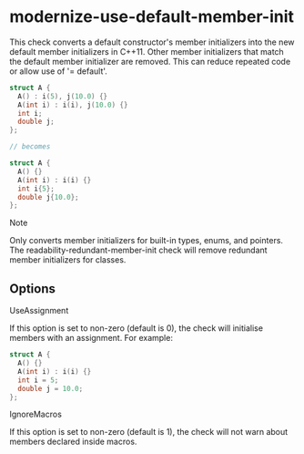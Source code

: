 # modernize-use-default-member-init

This check converts a default constructor's member initializers into the
new default member initializers in C++11. Other member initializers that
match the default member initializer are removed. This can reduce
repeated code or allow use of '= default'.

``` c++
struct A {
  A() : i(5), j(10.0) {}
  A(int i) : i(i), j(10.0) {}
  int i;
  double j;
};

// becomes

struct A {
  A() {}
  A(int i) : i(i) {}
  int i{5};
  double j{10.0};
};
```

<div class="note">

<div class="title">

Note

</div>

Only converts member initializers for built-in types, enums, and
pointers. The
<span class="title-ref">readability-redundant-member-init</span> check
will remove redundant member initializers for classes.

</div>

## Options

<div class="option">

UseAssignment

If this option is set to non-zero (default is
<span class="title-ref">0</span>), the check will initialise members
with an assignment. For example:

</div>

``` c++
struct A {
  A() {}
  A(int i) : i(i) {}
  int i = 5;
  double j = 10.0;
};
```

<div class="option">

IgnoreMacros

If this option is set to non-zero (default is
<span class="title-ref">1</span>), the check will not warn about members
declared inside macros.

</div>
